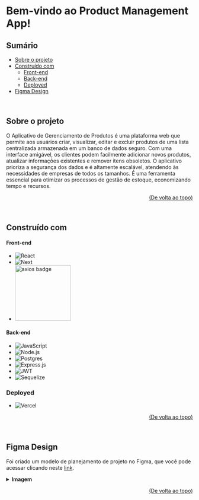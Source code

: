 # Bem-vindo ao Product Management App!

## Sumário
- [Sobre o projeto](#sobre-o-projeto)
- [Construído com](#construído-com)
  - [Front-end](#front-end)
  - [Back-end](#back-end)
  - [Deployed](#deployed)
- [Figma Design](#figma-design)


<br/>


## Sobre o projeto
O Aplicativo de Gerenciamento de Produtos é uma plataforma web que permite aos usuários criar, visualizar, editar e excluir produtos de uma lista centralizada armazenada em um banco de dados seguro. Com uma interface amigável, os clientes podem facilmente adicionar novos produtos, atualizar informações existentes e remover itens obsoletos. O aplicativo prioriza a segurança dos dados e é altamente escalável, atendendo às necessidades de empresas de todos os tamanhos. É uma ferramenta essencial para otimizar os processos de gestão de estoque, economizando tempo e recursos.

<p align="right"><a href="#bem-vindo-ao-product-management-app">(De volta ao topo)</a></p>


<br/>


## Construído com
#### Front-end
- ![React](https://img.shields.io/badge/React-20232A?style=for-the-badge&logo=react&logoColor=61DAFB)
- ![Next](https://img.shields.io/badge/next%20js-000000?style=for-the-badge&logo=nextdotjs&logoColor=white)
- <img src="https://user-images.githubusercontent.com/102390423/227817511-e68fa9dd-fbb5-42d9-b106-a583fcc7814c.png" alt="axios badge" width="150">

#### Back-end
- ![JavaScript](https://img.shields.io/badge/javascript-%23323330.svg?style=for-the-badge&logo=javascript&logoColor=%23F7DF1E)
- ![Node.js](https://img.shields.io/badge/Node.js-43853D?style=for-the-badge&logo=node.js&logoColor=white)
- ![Postgres](https://img.shields.io/badge/PostgreSQL-316192?style=for-the-badge&logo=postgresql&logoColor=white)
- ![Express.js](https://img.shields.io/badge/Express.js-404D59?style=for-the-badge)
- ![JWT](https://img.shields.io/badge/JWT-black?style=for-the-badge&logo=JSON%20web%20tokens)
- ![Sequelize](https://img.shields.io/badge/Sequelize-52B0E7?style=for-the-badge&logo=Sequelize&logoColor=white)

### Deployed
- ![Vercel](https://img.shields.io/badge/Vercel-000000?style=for-the-badge&logo=vercel&logoColor=white)


<p align="right"><a href="#bem-vindo-ao-product-management-app">(De volta ao topo)</a></p>


<br/>


## Figma Design
Foi criado um modelo de planejamento de projeto no Figma, que você pode acessar clicando neste <a href="https://www.figma.com/file/xiVnXHhgSz5oWUCiXZjxcC/Untitled?type=design&node-id=0%3A1&mode=design&t=kQilAAyrx3UHzUsz-1">link</a>.
<details>
  <summary>
    <strong>Imagem</strong>
  </summary><br>
  <img src="https://github.com/Camila-Falaschi/Product-Management-App/assets/102390423/cff2bcab-29d2-48b6-9c9c-9d36556c1e74" alt="figma design">
</details>
<p align="right"><a href="#bem-vindo-ao-product-management-app">(De volta ao topo)</a></p>


<br/>

